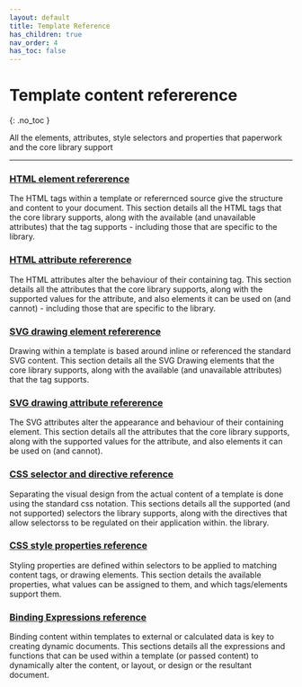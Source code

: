 ```yaml
---
layout: default
title: Template Reference
has_children: true
nav_order: 4
has_toc: false
---
```


# Template content refererence
{: .no_toc }

All the elements, attributes, style selectors and properties that paperwork and the core library support

---

### <a href='htmltags/index.html'>HTML element refererence</a>

The HTML tags within a template or referernced source give the structure and content to your document. This section details all the HTML tags that the core library supports, along with the available (and unavailable attributes) that the tag supports - including those that are specific to the library.

### <a href='htmlattributes/index.html'>HTML attribute refererence</a>

The HTML attributes alter the behaviour of their containing tag. This section details all the attributes that the core library supports, along with the supported values for the attribute, and also elements it can be used on (and cannot) - including those that are specific to the library.

### <a href='svgelements/index.html'>SVG drawing element refererence</a>

Drawing within a template is based around inline or referenced the standard SVG content. This section details all the SVG Drawing elements that the core library supports, along with the available (and unavailable attributes) that the tag supports.

### <a href='svgattributes/index.html'>SVG drawing attribute refererence</a>

The SVG attributes alter the appearance and behaviour of their containing element. This section details all the attributes that the core library supports, along with the supported values for the attribute, and also elements it can be used on (and cannot).

### <a href='cssselectors/index.html'>CSS selector and directive reference</a>

Separating the visual design from the actual content of a template is done using the standard css notation. This sections details all the supported (and not supported) selectors the library supports, along with the directives that allow selectorss to be regulated on their application within. the library.

### <a href='cssproperties/index.html'>CSS style properties reference</a>

Styling properties are defined within selectors to be applied to matching content tags, or drawing elements. This section details the available properties, what values can be assigned to them, and which tags/elements support them.


### <a href='binding/index.html'>Binding Expressions reference</a>

Binding content within templates to external or calculated data is key to creating dynamic documents. This sections details all the expressions and functions that can be used within a template (or passed content) to dynamically alter the content, or layout, or design or the resultant document.

